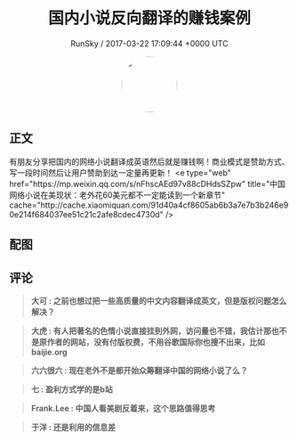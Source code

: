 <h1 align="center">国内小说反向翻译的赚钱案例</h1>
<p align="center">
    <a>RunSky / 2017-03-22 17:09:44 &#43;0000 UTC</a>
</p>

<div align="center">
    <img src="https://images.zsxq.com/Fk8tPcKhJKHwCweWDcrYHPVYp9pr?e=1590940799&amp;token=kIxbL07-8jAj8w1n4s9zv64FuZZNEATmlU_Vm6zD:9_m9HAW_G0yQhM2LjMoUlhIitug=" width="100" height="100" style="border:1px solid;border-radius:50%; color:#ffffff"/>
</div>

## 正文

<div>
有朋友分享把国内的网络小说翻译成英语然后就是赚钱啊！商业模式是赞助方式、写一段时间然后让用户赞助到达一定量再更新！
&lt;e type=&#34;web&#34; href=&#34;https://mp.weixin.qq.com/s/nFhscAEd97v88cDHdsSZpw&#34; title=&#34;中国网络小说在美现状：老外花60美元都不一定能读到一个新章节&#34; cache=&#34;http://cache.xiaomiquan.com/91d40a4cf8605ab6b3a7e7b3b246e90e214f684037ee51c21c2afe8cdec4730d&#34; /&gt;
</div>

## 配图
<div class="image" align="center">

</div>

## 评论

<div align="left">
<div>

<blockquote >
<span> <strong>大可 : 之前也想过把一些高质量的中文内容翻译成英文，但是版权问题怎么解决？ </strong></span>
</blockquote>

<blockquote >
<span> <strong>大虎 : 有人把著名的色情小说直接挂到外网，访问量也不错，我估计那也不是原作者的网站，没有付版权费，不用谷歌国际你也搜不出来，比如 baijie.org </strong></span>
</blockquote>

<blockquote >
<span> <strong>六六很六 : 现在老外不是都开始众筹翻译中国的网络小说了么？ </strong></span>
</blockquote>

<blockquote >
<span> <strong>七 : 盈利方式学的是b站 </strong></span>
</blockquote>

<blockquote >
<span> <strong>Frank.Lee : 中国人看美剧反着来，这个思路值得思考 </strong></span>
</blockquote>

<blockquote >
<span> <strong>于洋 : 还是利用的信息差 </strong></span>
</blockquote>

</div>
</div>